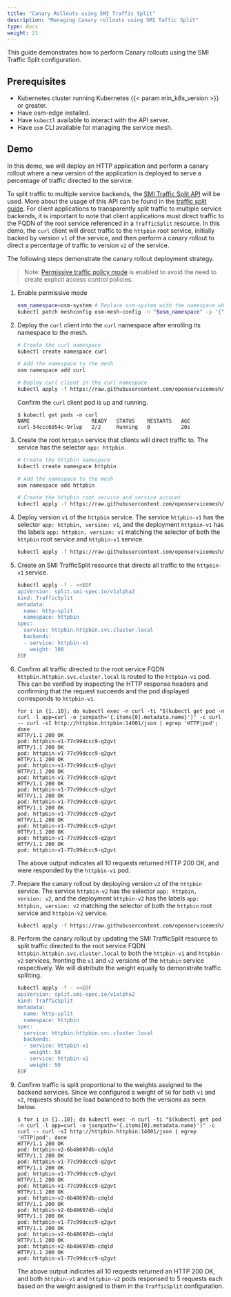 ```yaml
---
title: "Canary Rollouts using SMI Traffic Split"
description: "Managing Canary rollouts using SMI Taffic Split"
type: docs
weight: 21
---
```


This guide demonstrates how to perform Canary rollouts using the SMI Traffic Split configuration.


## Prerequisites

- Kubernetes cluster running Kubernetes {{< param min_k8s_version >}} or greater.
- Have osm-edge installed.
- Have `kubectl` available to interact with the API server.
- Have `osm` CLI available for managing the service mesh.


## Demo

In this demo, we will deploy an HTTP application and perform a canary rollout where a new version of the application is deployed to serve a percentage of traffic directed to the service.

To split traffic to multiple service backends, the [SMI Traffic Split API](https://github.com/servicemeshinterface/smi-spec/blob/main/apis/traffic-split/v1alpha2/traffic-split.md) will be used. More about the usage of this API can be found in the [traffic split guide](docs/guides/traffic_management/traffic_split). For client applications to transparently split traffic to multiple service backends, it is important to note that client applications must direct traffic to the FQDN of the root service referenced in a `TrafficSplit` resource. In this demo, the `curl` client will direct traffic to the `httpbin` root service, initially backed by version `v1` of the service, and then perform a canary rollout to direct a percentage of traffic to version `v2` of the service.

The following steps demonstrate the canary rollout deployment strategy.
> Note: [Permissive traffic policy mode](docs/guides/traffic_management/permissive_mode) is enabled to avoid the need to create explicit access control policies.

1. Enable permissive mode

    ```bash
    osm_namespace=osm-system # Replace osm-system with the namespace where osm-edge is installed
    kubectl patch meshconfig osm-mesh-config -n "$osm_namespace" -p '{"spec":{"traffic":{"enablePermissiveTrafficPolicyMode":true}}}'  --type=merge
    ```

1. Deploy the `curl` client into the `curl` namespace after enrolling its namespace to the mesh.

    ```bash
    # Create the curl namespace
    kubectl create namespace curl

    # Add the namespace to the mesh
    osm namespace add curl

    # Deploy curl client in the curl namespace
    kubectl apply -f https://raw.githubusercontent.com/openservicemesh/osm-docs/{{< param osm_branch >}}/manifests/samples/curl/curl.yaml -n curl
    ```

    Confirm the `curl` client pod is up and running.
    ```console
    $ kubectl get pods -n curl
    NAME                    READY   STATUS    RESTARTS   AGE
    curl-54ccc6954c-9rlvp   2/2     Running   0          20s
    ```

1. Create the root `httpbin` service that clients will direct traffic to. The service has the selector `app: httpbin`.

    ```bash
    # Create the httpbin namespace
    kubectl create namespace httpbin

    # Add the namespace to the mesh
    osm namespace add httpbin

    # Create the httpbin root service and service account
    kubectl apply -f https://raw.githubusercontent.com/openservicemesh/osm-docs/{{< param osm_branch >}}/manifests/samples/canary/httpbin.yaml -n httpbin
    ```

1. Deploy version `v1` of the `httpbin` service. The service `httpbin-v1` has the selector `app: httpbin, version: v1`, and the deployment `httpbin-v1` has the labels `app: httpbin, version: v1` matching the selector of both the `httpbin` root service and `httpbin-v1` service.

    ```bash
    kubectl apply -f https://raw.githubusercontent.com/openservicemesh/osm-docs/{{< param osm_branch >}}/manifests/samples/canary/httpbin-v1.yaml -n httpbin
    ```

1. Create an SMI TrafficSplit resource that directs all traffic to the `httpbin-v1` service.

    ```bash
    kubectl apply -f - <<EOF
    apiVersion: split.smi-spec.io/v1alpha2
    kind: TrafficSplit
    metadata:
      name: http-split
      namespace: httpbin
    spec:
      service: httpbin.httpbin.svc.cluster.local
      backends:
      - service: httpbin-v1
        weight: 100
    EOF
    ```

1. Confirm all traffic directed to the root service FQDN `httpbin.httpbin.svc.cluster.local` is routed to the `httpbin-v1` pod. This can be verified by inspecting the HTTP response headers and confirming that the request succeeds and the pod displayed corresponds to `httpbin-v1`.

    ```console
    for i in {1..10}; do kubectl exec -n curl -ti "$(kubectl get pod -n curl -l app=curl -o jsonpath='{.items[0].metadata.name}')" -c curl -- curl -sI http://httpbin.httpbin:14001/json | egrep 'HTTP|pod'; done
    HTTP/1.1 200 OK
    pod: httpbin-v1-77c99dccc9-q2gvt
    HTTP/1.1 200 OK
    pod: httpbin-v1-77c99dccc9-q2gvt
    HTTP/1.1 200 OK
    pod: httpbin-v1-77c99dccc9-q2gvt
    HTTP/1.1 200 OK
    pod: httpbin-v1-77c99dccc9-q2gvt
    HTTP/1.1 200 OK
    pod: httpbin-v1-77c99dccc9-q2gvt
    HTTP/1.1 200 OK
    pod: httpbin-v1-77c99dccc9-q2gvt
    HTTP/1.1 200 OK
    pod: httpbin-v1-77c99dccc9-q2gvt
    HTTP/1.1 200 OK
    pod: httpbin-v1-77c99dccc9-q2gvt
    HTTP/1.1 200 OK
    pod: httpbin-v1-77c99dccc9-q2gvt
    HTTP/1.1 200 OK
    pod: httpbin-v1-77c99dccc9-q2gvt
    ```

    The above output indicates all 10 requests returned HTTP 200 OK, and were responded by the `httpbin-v1` pod.

1. Prepare the canary rollout by deploying version `v2` of the `httpbin` service. The service `httpbin-v2` has the selector `app: httpbin, version: v2`, and the deployment `httpbin-v2` has the labels `app: httpbin, version: v2` matching the selector of both the `httpbin` root service and `httpbin-v2` service.

    ```bash
    kubectl apply -f https://raw.githubusercontent.com/openservicemesh/osm-docs/{{< param osm_branch >}}/manifests/samples/canary/httpbin-v2.yaml -n httpbin
    ```

1. Perform the canary rollout by updating the SMI TrafficSplit resource to split traffic directed to the root service FQDN `httpbin.httpbin.svc.cluster.local` to both the `httpbin-v1` and `httpbin-v2` services, fronting the `v1` and `v2` versions of the `httpbin` service respectively. We will distribute the weight equally to demonstrate traffic splitting.

    ```bash
    kubectl apply -f - <<EOF
    apiVersion: split.smi-spec.io/v1alpha2
    kind: TrafficSplit
    metadata:
      name: http-split
      namespace: httpbin
    spec:
      service: httpbin.httpbin.svc.cluster.local
      backends:
      - service: httpbin-v1
        weight: 50
      - service: httpbin-v2
        weight: 50
    EOF
    ```

1. Confirm traffic is split proportional to the weights assigned to the backend services. Since we configured a weight of `50` for both `v1` and `v2`, requests should be load balanced to both the versions as seen below.

    ```console
    $ for i in {1..10}; do kubectl exec -n curl -ti "$(kubectl get pod -n curl -l app=curl -o jsonpath='{.items[0].metadata.name}')" -c curl -- curl -sI http://httpbin.httpbin:14001/json | egrep 'HTTP|pod'; done
    HTTP/1.1 200 OK
    pod: httpbin-v2-6b48697db-cdqld
    HTTP/1.1 200 OK
    pod: httpbin-v1-77c99dccc9-q2gvt
    HTTP/1.1 200 OK
    pod: httpbin-v1-77c99dccc9-q2gvt
    HTTP/1.1 200 OK
    pod: httpbin-v1-77c99dccc9-q2gvt
    HTTP/1.1 200 OK
    pod: httpbin-v2-6b48697db-cdqld
    HTTP/1.1 200 OK
    pod: httpbin-v2-6b48697db-cdqld
    HTTP/1.1 200 OK
    pod: httpbin-v1-77c99dccc9-q2gvt
    HTTP/1.1 200 OK
    pod: httpbin-v2-6b48697db-cdqld
    HTTP/1.1 200 OK
    pod: httpbin-v2-6b48697db-cdqld
    HTTP/1.1 200 OK
    pod: httpbin-v1-77c99dccc9-q2gvt
    ```

    The above output indicates all 10 requests returned an HTTP 200 OK, and both `httpbin-v1` and `httpbin-v2` pods responsed to 5 requests each based on the weight assigned to them in the `TrafficSplit` configuration.